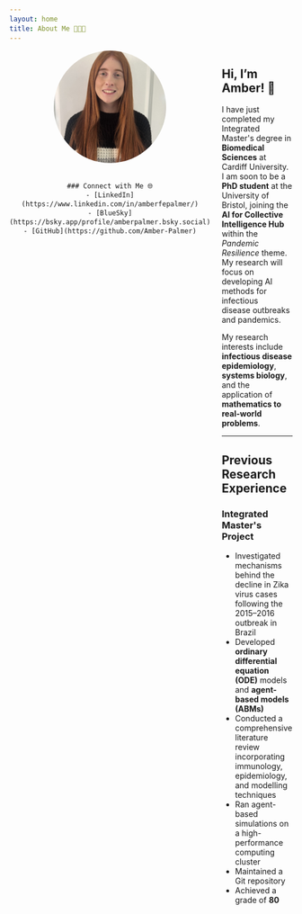 ```yaml
---
layout: home
title: About Me 🧪🧬🌱
---
```


<div style="display: flex; align-items: flex-start; gap: 20px;">

  <!-- Left Sidebar with Image + Links -->
  <div style="flex: 0 0 250px; text-align: center;">
    <img src="assets/images/Amber.jpeg" alt="Amber" 
         style="width: 200px; height: 200px; border-radius: 50%; object-fit: cover; margin-bottom: 15px;">

    ### Connect with Me 🌐
    - [LinkedIn](https://www.linkedin.com/in/amberfepalmer/)
    - [BlueSky](https://bsky.app/profile/amberpalmer.bsky.social)
    - [GitHub](https://github.com/Amber-Palmer)
  </div>

  <!-- Main Content -->
  <div style="flex: 1;">
  
  ## Hi, I’m Amber! 👋

  I have just completed my Integrated Master's degree in **Biomedical Sciences** at Cardiff University.  
  I am soon to be a **PhD student** at the University of Bristol, joining the **AI for Collective Intelligence Hub**  
  within the *Pandemic Resilience* theme. My research will focus on developing AI methods for infectious  
  disease outbreaks and pandemics.

  My research interests include **infectious disease epidemiology**, **systems biology**, and the  
  application of **mathematics to real-world problems**.

  ---

  ## Previous Research Experience

  ### Integrated Master's Project
  - Investigated mechanisms behind the decline in Zika virus cases following the 2015–2016 outbreak in Brazil
  - Developed **ordinary differential equation (ODE)** models and **agent-based models (ABMs)**
  - Conducted a comprehensive literature review incorporating immunology, epidemiology, and modelling techniques
  - Ran agent-based simulations on a high-performance computing cluster
  - Maintained a Git repository
  - Achieved a grade of **80**

  </div>
</div>

